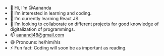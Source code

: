 - 👋 Hi, I’m @Aananda
- 👀 I’m interested in learning and coding.
- 🌱 I’m currently learning React JS.
- 💞️ I’m looking to collaborate on different projects for good knowledge of digitalization of programmings.
- 📫 aanandj48@gmail.com
- 😄 Pronouns: he/him/his
- ⚡ Fun fact: Coding will soon be as important as reading.

<!---
CodeinginDev/CodeinginDev is a ✨ special ✨ repository because its `README.md` (this file) appears on your GitHub profile.
You can click the Preview link to take a look at your changes.
--->
